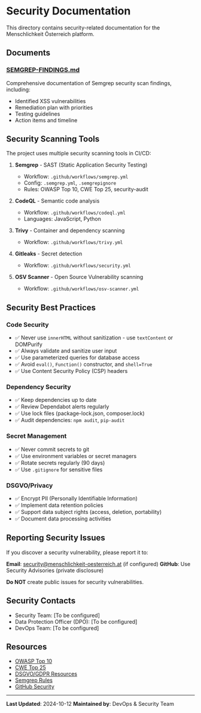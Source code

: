 # Security Documentation

This directory contains security-related documentation for the Menschlichkeit Österreich platform.

## Documents

### [SEMGREP-FINDINGS.md](./SEMGREP-FINDINGS.md)
Comprehensive documentation of Semgrep security scan findings, including:
- Identified XSS vulnerabilities
- Remediation plan with priorities
- Testing guidelines
- Action items and timeline

## Security Scanning Tools

The project uses multiple security scanning tools in CI/CD:

1. **Semgrep** - SAST (Static Application Security Testing)
   - Workflow: `.github/workflows/semgrep.yml`
   - Config: `.semgrep.yml`, `.semgrepignore`
   - Rules: OWASP Top 10, CWE Top 25, security-audit

2. **CodeQL** - Semantic code analysis
   - Workflow: `.github/workflows/codeql.yml`
   - Languages: JavaScript, Python

3. **Trivy** - Container and dependency scanning
   - Workflow: `.github/workflows/trivy.yml`

4. **Gitleaks** - Secret detection
   - Workflow: `.github/workflows/security.yml`

5. **OSV Scanner** - Open Source Vulnerability scanning
   - Workflow: `.github/workflows/osv-scanner.yml`

## Security Best Practices

### Code Security
- ✅ Never use `innerHTML` without sanitization - use `textContent` or DOMPurify
- ✅ Always validate and sanitize user input
- ✅ Use parameterized queries for database access
- ✅ Avoid `eval()`, `Function()` constructor, and `shell=True`
- ✅ Use Content Security Policy (CSP) headers

### Dependency Security
- ✅ Keep dependencies up to date
- ✅ Review Dependabot alerts regularly
- ✅ Use lock files (package-lock.json, composer.lock)
- ✅ Audit dependencies: `npm audit`, `pip-audit`

### Secret Management
- ✅ Never commit secrets to git
- ✅ Use environment variables or secret managers
- ✅ Rotate secrets regularly (90 days)
- ✅ Use `.gitignore` for sensitive files

### DSGVO/Privacy
- ✅ Encrypt PII (Personally Identifiable Information)
- ✅ Implement data retention policies
- ✅ Support data subject rights (access, deletion, portability)
- ✅ Document data processing activities

## Reporting Security Issues

If you discover a security vulnerability, please report it to:

**Email**: security@menschlichkeit-oesterreich.at (if configured)
**GitHub**: Use Security Advisories (private disclosure)

**Do NOT** create public issues for security vulnerabilities.

## Security Contacts

- Security Team: [To be configured]
- Data Protection Officer (DPO): [To be configured]
- DevOps Team: [To be configured]

## Resources

- [OWASP Top 10](https://owasp.org/www-project-top-ten/)
- [CWE Top 25](https://cwe.mitre.org/top25/)
- [DSGVO/GDPR Resources](https://gdpr.eu/)
- [Semgrep Rules](https://semgrep.dev/r)
- [GitHub Security](https://docs.github.com/en/code-security)

---

**Last Updated**: 2024-10-12
**Maintained by**: DevOps & Security Team

